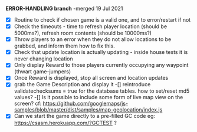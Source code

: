 **ERROR-HANDLING branch**
      -merged 19 Jul 2021
-[x] Routine to check if chosen game is a valid one, and to error/restart if not
-[x] Check the timeouts - time to refresh player location (should be 5000ms?), refresh room contents (should be 10000ms?)
-[x] Throw players to an error when they do not allow locations to be grabbed, and inform them how to fix this.
-[x] Check that update location is actually updating - inside house tests it is never changing location
-[x] Only display Reward to those players currently occupying any waypoint (thwart game-jumpers)
-[x] Once Reward is displayed, stop all screen and location updates
-[x] grab the Game Description and display it
-[] reintroduce validatechecksums = true for the database tables. how to set/reset md5 values?
-[] Is it possible to include some form of live map view on the screen? cf: https://github.com/googlemaps/js-samples/blob/master/dist/samples/map-geolocation/index.js
-[x] Can we start the game directly to a pre-filled GC code eg: https://csasm.herokuapp.com/?GCTEST ?
